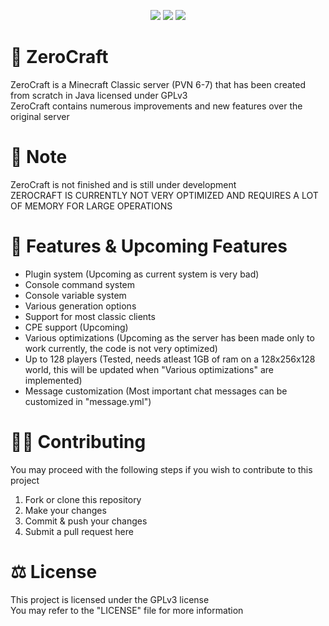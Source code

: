<!--
<p align="center">
    <img src="Logo\Logo.png" width="256" height="256">
</p>
-->
<p align="center">
    <img src="https://img.shields.io/badge/Java-8+-blue">
    <img src="https://img.shields.io/badge/Minecraft-Classic-brightgreen">
    <img src="https://img.shields.io/badge/License-GPLv3-brightgreen">
</p>

# 💬 ZeroCraft
ZeroCraft is a Minecraft Classic server (PVN 6-7) that has been created from scratch in Java licensed under GPLv3<br>
ZeroCraft contains numerous improvements and new features over the original server

# 📃 Note
ZeroCraft is not finished and is still under development<br>
ZEROCRAFT IS CURRENTLY NOT VERY OPTIMIZED AND REQUIRES A LOT OF MEMORY FOR LARGE OPERATIONS

# 📌 Features & Upcoming Features
- Plugin system (Upcoming as current system is very bad)
- Console command system
- Console variable system
- Various generation options
- Support for most classic clients
- CPE support (Upcoming)
- Various optimizations (Upcoming as the server has been made only to work currently, the code is not very optimized)
- Up to 128 players (Tested, needs atleast 1GB of ram on a 128x256x128 world, this will be updated when "Various optimizations" are implemented)
- Message customization (Most important chat messages can be customized in "message.yml")

# 👨‍💻 Contributing
You may proceed with the following steps if you wish to contribute to this project

1. Fork or clone this repository
2. Make your changes
3. Commit & push your changes
4. Submit a pull request here

# ⚖ License
This project is licensed under the GPLv3 license
<br>
You may refer to the "LICENSE" file for more information
